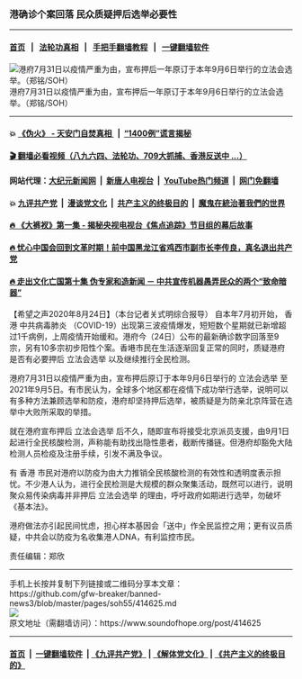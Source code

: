 ### 港确诊个案回落 民众质疑押后选举必要性
------------------------

#### [首页](https://github.com/gfw-breaker/banned-news3/blob/master/README.md) &nbsp;&nbsp;|&nbsp;&nbsp; [法轮功真相](https://github.com/begood0513/basic/blob/master/README.md)  &nbsp;&nbsp;|&nbsp;&nbsp; [手把手翻墙教程](https://github.com/gfw-breaker/guides/wiki)  &nbsp;&nbsp;|&nbsp;&nbsp; [一键翻墙软件](https://github.com/gfw-breaker/nogfw/blob/master/README.md)  



<div><img alt="港府7月31日以疫情严重为由，宣布押后一年原订于本年9月6日举行的立法会选举。（郑铭/SOH）" src="https://img.soundofhope.org/2020-08/img_5874-1598283900850.jpg"/>
<br/><figcaption class="caption">
 港府7月31日以疫情严重为由，宣布押后一年原订于本年9月6日举行的立法会选举。（郑铭/SOH）
</figcaption></div><hr/>

#### 💥 [《伪火》 - 天安门自焚真相 ](http://141.164.51.119:10000/videos/blog/weihuo.html)&nbsp; |&nbsp; [“1400例”谎言揭秘  ](http://141.164.51.119:10000/videos/blog/jiexi1400.html)

#### [ 🎬  翻墙必看视频（八九六四、法轮功、709大抓捕、香港反送中 ...）](https://github.com/gfw-breaker/links/blob/master/banned.md)

#### 网站代理：[大纪元新闻网](http://167.172.10.89:10080/gb/) &nbsp;|&nbsp; [新唐人电视台](http://167.172.10.89:8808/gb/)  &nbsp;|&nbsp; [YouTube热门频道](http://158.247.203.241/youtube.html) &nbsp;|&nbsp; [网门免翻墙](http://158.247.203.241:11000/show.aspx?name=ogHome)

#### 💥 [九评共产党](http://141.164.51.119:10000/videos/res/jiuping/)&nbsp; |&nbsp; [漫谈党文化](http://141.164.51.119:10000/videos/res/mtdwh/)&nbsp; |&nbsp; [共产主义的终极目的](http://141.164.51.119:10000/videos/res/zjmd/)&nbsp; |&nbsp; [魔鬼在統治著我們的世界](http://141.164.51.119:10000/videos/res/TheSpecter/)  

#### [ 🔥  《大裤衩》第一集 - 揭秘央视电视台《焦点追踪》节目组的幕后故事](http://141.164.51.119:10000/videos/news/../res/big-shorts/index.html)

#### [ 🔥  忧心中国会回到文革时期！前中国黑龙江省鸡西市副市长李传良，真名退出共产党](http://141.164.51.119:10000/videos/news/quit01.html)

#### [ 🔥  走出文化亡国第十集 伪专家和造新闻 － 中共宣传机器愚弄民众的两个“致命暗器”](http://141.164.51.119:10000/videos/news/../res/zcwhwg/index.html)

<div><div class="Content__Wrapper sc-1bvya0-0 grZQxZ">
 <p class="meta-top">
  <span class="meta">
   【希望之声2020年8月24日】（本台记者关式明综合报导）
  </span>
  自本年7月初开始，
  <ok href="/term/1043">
   香港
  </ok>
  <ok href="/term/253153">
   中共病毒肺炎
  </ok>
  （COVID-19）出现第三波疫情爆发，短短数个星期就已新增超过1千病例，上周疫情开始缓和。港府今（24日）公布的最新确诊数字回落至9宗，另有10多宗初步阳性个案。香塂市民在生活逐渐回复正常的同时，质疑港府是否有必要押后
  <ok href="/term/126511">
   立法会选举
  </ok>
  以及继续推行全民检测。
 </p>
 <p>
  港府7月31日以疫情严重为由，宣布押后原订于本年9月6日举行的
  <ok href="/term/126511">
   立法会选举
  </ok>
  至2021年9月5日。有市民认为，全球多个地区都在疫情下成功举行选举，说明可以有多种方法兼顾选举和防疫，港府却坚持押后选举，被质疑是为防亲北京阵营在选举中大败所采取的举措。
 </p>
 <div class="AD_Embed__Wrap-sc-1xslmin-0 igMuqX module desktop">
  <div>
  </div>
 </div>
 <p>
  就在港府宣布押后
  <ok href="/term/126511">
   立法会选举
  </ok>
  后不久，随即宣布将接受北京派员支援，由9月1日起进行全民核酸检测，声称能有助找出隐性患者，截断传播链。但港府却豁免大陆检测人员检疫及注册手续，引发不满及争议。
 </p>
 <p>
  有
  <ok href="/term/1043">
   香港
  </ok>
  市民对港府以防疫为由大力推销全民核酸检测的有效性和透明度表示担忧。不少港人认为，进行全民检测是大规模的群众聚集活动，既然可以进行，说明聚众易传染病毒并非押后
  <ok href="/term/126511">
   立法会选举
  </ok>
  的理由，呼吁政府如期进行选举，勿破坏《基本法》。
 </p>
 <p>
  港府做法亦引起民间忧虑，担心样本基因会「送中」作全民监控之用；更有议员质疑，中共会以防疫为名收集港人DNA，有利监控市民。
 </p>
 <p class="meta-btm">
  责任编辑：郑欣
 </p>
</div>
</div>
<hr/>
手机上长按并复制下列链接或二维码分享本文章：<br/>
https://github.com/gfw-breaker/banned-news3/blob/master/pages/soh55/414625.md <br/>
<a href='https://github.com/gfw-breaker/banned-news3/blob/master/pages/soh55/414625.md'><img src='https://github.com/gfw-breaker/banned-news3/blob/master/pages/soh55/414625.md.png'/></a> <br/>
原文地址（需翻墙访问）：https://www.soundofhope.org/post/414625


------------------------
#### [首页](https://github.com/gfw-breaker/banned-news3/blob/master/README.md) &nbsp;|&nbsp; [一键翻墙软件](https://github.com/gfw-breaker/nogfw/blob/master/README.md) &nbsp;| [《九评共产党》](https://github.com/gfw-breaker/9ping.md/blob/master/README.md#九评之一评共产党是什么) | [《解体党文化》](https://github.com/gfw-breaker/jtdwh.md/blob/master/README.md) | [《共产主义的终极目的》](https://github.com/gfw-breaker/gczydzjmd.md/blob/master/README.md)


<img src='http://gfw-breaker.win/banned-news3/pages/soh55/414625.md' width='0px' height='0px'/>